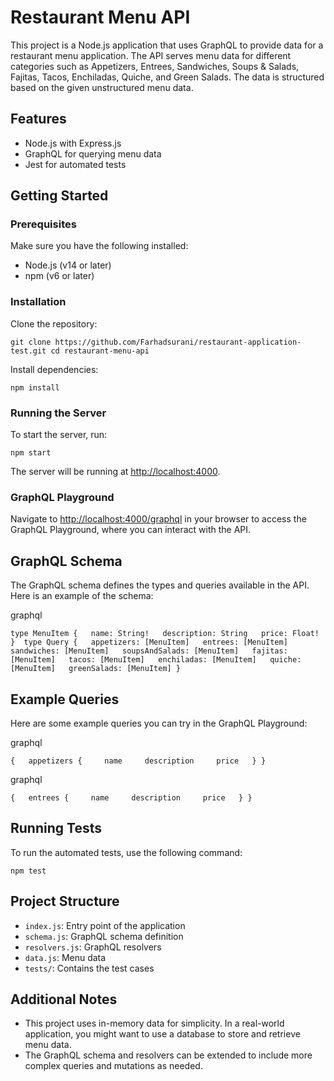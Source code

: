 # Restaurant Menu API

This project is a Node.js application that uses GraphQL to provide data for a restaurant menu application. The API serves menu data for different categories such as Appetizers, Entrees, Sandwiches, Soups & Salads, Fajitas, Tacos, Enchiladas, Quiche, and Green Salads. The data is structured based on the given unstructured menu data.

## Features

-   Node.js with Express.js
-   GraphQL for querying menu data
-   Jest for automated tests

## Getting Started

### Prerequisites

Make sure you have the following installed:

-   Node.js (v14 or later)
-   npm (v6 or later)

### Installation

Clone the repository:

`git clone https://github.com/Farhadsurani/restaurant-application-test.git cd restaurant-menu-api`

Install dependencies:

`npm install`

### Running the Server

To start the server, run:

`npm start`

The server will be running at [http://localhost:4000](http://localhost:4000).

### GraphQL Playground

Navigate to [http://localhost:4000/graphql](http://localhost:4000/graphql) in your browser to access the GraphQL Playground, where you can interact with the API.

## GraphQL Schema

The GraphQL schema defines the types and queries available in the API. Here is an example of the schema:

graphql

`type MenuItem {   name: String!   description: String   price: Float! }  type Query {   appetizers: [MenuItem]   entrees: [MenuItem]   sandwiches: [MenuItem]   soupsAndSalads: [MenuItem]   fajitas: [MenuItem]   tacos: [MenuItem]   enchiladas: [MenuItem]   quiche: [MenuItem]   greenSalads: [MenuItem] }`

## Example Queries

Here are some example queries you can try in the GraphQL Playground:

graphql

`{   appetizers {     name     description     price   } }`

graphql

`{   entrees {     name     description     price   } }`

## Running Tests

To run the automated tests, use the following command:

`npm test`

## Project Structure

-   `index.js`: Entry point of the application
-   `schema.js`: GraphQL schema definition
-   `resolvers.js`: GraphQL resolvers
-   `data.js`: Menu data
-   `tests/`: Contains the test cases

## Additional Notes

-   This project uses in-memory data for simplicity. In a real-world application, you might want to use a database to store and retrieve menu data.
-   The GraphQL schema and resolvers can be extended to include more complex queries and mutations as needed.
